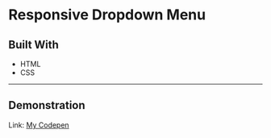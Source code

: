 # Responsive Dropdown Menu

## Built With

* HTML
* CSS

___

## Demonstration

Link: [My Codepen](https://codepen.io/Vedderlino/full/wyGWpG/)